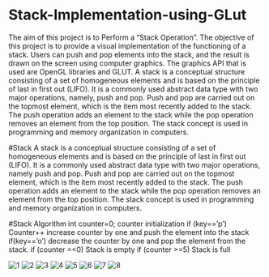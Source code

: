 # Stack-Implementation-using-GLut

The aim of this project is to Perform a “Stack Operation”. The objective of this project is to provide a visual implementation of the functioning of a stack. Users can push and pop elements into the stack, and the result is drawn on the screen using computer graphics. The graphics API that is used are OpenGL libraries and GLUT.
A stack is a conceptual structure consisting of a set of homogeneous elements and is based on the principle of last in first out (LIFO). It is a commonly used abstract data type with two major operations, namely, push and pop. Push and pop are carried out on the topmost element, which is the item most recently added to the stack. The push operation adds an element to the stack while the pop operation removes an element from the top position. The stack concept is used in programming and memory organization in computers.

#Stack
A stack is a conceptual structure consisting of a set of homogeneous elements and is based on the principle of last in first out (LIFO). It is a commonly used abstract data type with two major operations, namely push and pop. Push and pop are carried out on the topmost element, which is the item most recently added to the stack. The push operation adds an element to the stack while the pop operation removes an element from the top position. The stack concept is used in programming and memory organization in computers.

#Stack Algorithm
 int counter=0; counter initialization
 if (key==’p’) 
      Counter++
       increase counter by one and push the element into the stack
if(key==’o’)
       decrease the counter by one and pop the element from the stack.
if (counter =<0)
        Stack is empty
if (counter >=5)
        Stack is full 
        
![1](https://user-images.githubusercontent.com/76790667/179357408-10cf7fcf-309f-43de-ad01-8ba0e7aefabf.png)
![2](https://user-images.githubusercontent.com/76790667/179357412-d6565d87-118e-497e-831f-447347def724.png)
![3](https://user-images.githubusercontent.com/76790667/179357414-5b64303c-95f0-4521-8f0a-0265bf12d929.png)
![4](https://user-images.githubusercontent.com/76790667/179357417-1fd95f52-6bd0-469c-9aa8-4270d68ff004.png)
![5](https://user-images.githubusercontent.com/76790667/179357419-71d27452-6e86-4cf3-9c60-b7204cd93ac0.png)
![6](https://user-images.githubusercontent.com/76790667/179357420-686961ea-cf9c-4cbc-b1a3-989a4be12c44.png)
![7](https://user-images.githubusercontent.com/76790667/179357424-2e4a26a1-f2d6-48e2-9d58-8100a097737a.png)
![8](https://user-images.githubusercontent.com/76790667/179357426-96d75bc4-0ff8-4b9a-829a-408e60b49c6f.png)
